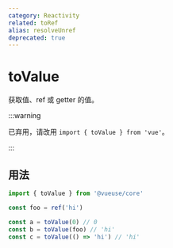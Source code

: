 ```yaml
---
category: Reactivity
related: toRef
alias: resolveUnref
deprecated: true
---
```


# toValue

获取值、ref 或 getter 的值。

:::warning

已弃用，请改用 `import { toValue } from 'vue'`。

:::

## 用法

```ts
import { toValue } from '@vueuse/core'

const foo = ref('hi')

const a = toValue(0) // 0
const b = toValue(foo) // 'hi'
const c = toValue(() => 'hi') // 'hi'
```
